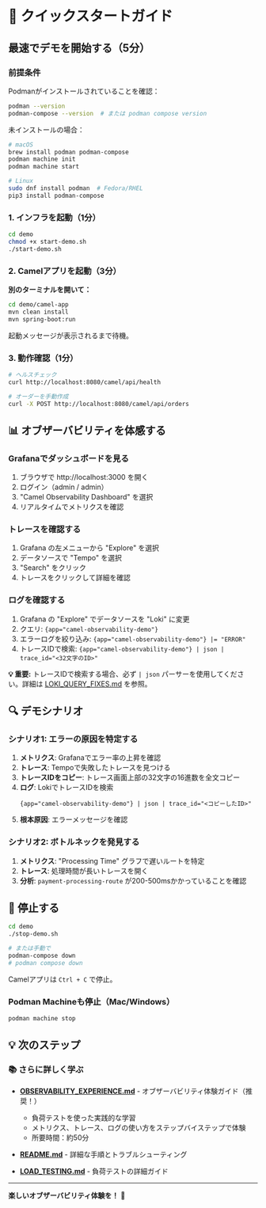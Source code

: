 # 🚀 クイックスタートガイド

## 最速でデモを開始する（5分）

### 前提条件

Podmanがインストールされていることを確認：
```bash
podman --version
podman-compose --version  # または podman compose version
```

未インストールの場合：
```bash
# macOS
brew install podman podman-compose
podman machine init
podman machine start

# Linux
sudo dnf install podman  # Fedora/RHEL
pip3 install podman-compose
```

### 1. インフラを起動（1分）

```bash
cd demo
chmod +x start-demo.sh
./start-demo.sh
```

### 2. Camelアプリを起動（3分）

**別のターミナルを開いて：**

```bash
cd demo/camel-app
mvn clean install
mvn spring-boot:run
```

起動メッセージが表示されるまで待機。

### 3. 動作確認（1分）

```bash
# ヘルスチェック
curl http://localhost:8080/camel/api/health

# オーダーを手動作成
curl -X POST http://localhost:8080/camel/api/orders
```

## 📊 オブザーバビリティを体感する

### Grafanaでダッシュボードを見る

1. ブラウザで http://localhost:3000 を開く
2. ログイン（admin / admin）
3. "Camel Observability Dashboard" を選択
4. リアルタイムでメトリクスを確認

### トレースを確認する

1. Grafana の左メニューから "Explore" を選択
2. データソースで "Tempo" を選択
3. "Search" をクリック
4. トレースをクリックして詳細を確認

### ログを確認する

1. Grafana の "Explore" でデータソースを "Loki" に変更
2. クエリ: `{app="camel-observability-demo"}`
3. エラーログを絞り込み: `{app="camel-observability-demo"} |= "ERROR"`
4. トレースIDで検索: `{app="camel-observability-demo"} | json | trace_id="<32文字のID>"`

**💡 重要:** トレースIDで検索する場合、必ず `| json` パーサーを使用してください。詳細は [LOKI_QUERY_FIXES.md](LOKI_QUERY_FIXES.md) を参照。

## 🔍 デモシナリオ

### シナリオ1: エラーの原因を特定する

1. **メトリクス**: Grafanaでエラー率の上昇を確認
2. **トレース**: Tempoで失敗したトレースを見つける
3. **トレースIDをコピー**: トレース画面上部の32文字の16進数を全文コピー
4. **ログ**: LokiでトレースIDを検索
   ```logql
   {app="camel-observability-demo"} | json | trace_id="<コピーしたID>"
   ```
5. **根本原因**: エラーメッセージを確認

### シナリオ2: ボトルネックを発見する

1. **メトリクス**: "Processing Time" グラフで遅いルートを特定
2. **トレース**: 処理時間が長いトレースを開く
3. **分析**: `payment-processing-route` が200-500msかかっていることを確認

## 🛑 停止する

```bash
cd demo
./stop-demo.sh

# または手動で
podman-compose down
# podman compose down
```

Camelアプリは `Ctrl + C` で停止。

### Podman Machineも停止（Mac/Windows）

```bash
podman machine stop
```

## 💡 次のステップ

### 📚 さらに詳しく学ぶ

- **[OBSERVABILITY_EXPERIENCE.md](OBSERVABILITY_EXPERIENCE.md)** - オブザーバビリティ体験ガイド（推奨！）
  - 負荷テストを使った実践的な学習
  - メトリクス、トレース、ログの使い方をステップバイステップで体験
  - 所要時間：約50分

- **[README.md](README.md)** - 詳細な手順とトラブルシューティング

- **[LOAD_TESTING.md](LOAD_TESTING.md)** - 負荷テストの詳細ガイド

---

**楽しいオブザーバビリティ体験を！** 🎉

